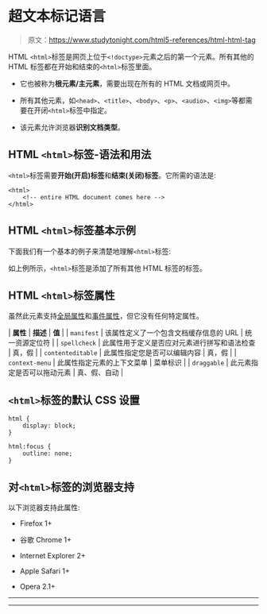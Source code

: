# 超文本标记语言

> 原文：<https://www.studytonight.com/html5-references/html-html-tag>

HTML `<html>`标签是网页上位于`<!doctype>`元素之后的第一个元素。所有其他的 HTML 标签都在开始和结束的`<html>`标签里面。

*   它也被称为**根元素/主元素**，需要出现在所有的 HTML 文档或网页中。

*   所有其他元素，如`<head>`、`<title>`、`<body>`、`<p>`、`<audio>`、`<img>`等都需要在开闭`<html>`标签中指定。

*   该元素允许浏览器**识别文档类型**。

## HTML `<html>`标签-语法和用法

`<html>`标签需要**开始(开启)标签**和**结束(关闭)标签**。它所需的语法是:

```
<html>
    <!-- entire HTML document comes here -->
</html> 
```

## HTML `<html>`标签基本示例

下面我们有一个基本的例子来清楚地理解`<html>`标签:

如上例所示，`<html>`标签是添加了所有其他 HTML 标签的标签。

## HTML `<html>`标签属性

虽然此元素支持[全局属性](https://www.studytonight.com/html5-references/html-global-attributes)和[事件属性](https://www.studytonight.com/html5-references/html-event-attributes)，但它没有任何特定属性。

| **属性** | **描述** | **值** |
| `manifest` | 该属性定义了一个包含文档缓存信息的 URL | 统一资源定位符 |
| `spellcheck` | 此属性用于定义是否应对元素进行拼写和语法检查 | 真，假 |
| `contenteditable` | 此属性指定您是否可以编辑内容 | 真，假 |
| `context-menu` | 此属性指定元素的上下文菜单 | 菜单标识 |
| `draggable` | 此元素指定是否可以拖动元素 | 真、假、自动 |

## `<html>`标签的默认 CSS 设置

```
html {
    display: block;
}

html:focus {
    outline: none;
}
```

## 对`<html>`标签的浏览器支持

以下浏览器支持此属性:

*   Firefox 1+

*   谷歌 Chrome 1+

*   Internet Explorer 2+

*   Apple Safari 1+

*   Opera 2.1+

* * *

* * *